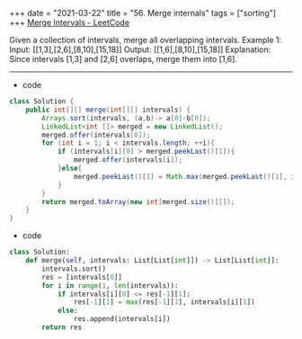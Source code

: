 +++
date = "2021-03-22"
title = "56. Merge internals"
tags = ["sorting"]
+++
[Merge Intervals - LeetCode](https://leetcode.com/problems/merge-intervals/)

Given a collection of intervals, merge all overlapping intervals.
Example 1:
Input: [[1,3],[2,6],[8,10],[15,18]] Output: [[1,6],[8,10],[15,18]] Explanation: Since intervals [1,3] and [2,6] overlaps, merge them into [1,6].

---
- code
```java
class Solution {
    public int[][] merge(int[][] intervals) {
        Arrays.sort(intervals, (a,b)-> a[0]-b[0]);
        LinkedList<int []> merged = new LinkedList();
        merged.offer(intervals[0]);
        for (int i = 1; i < intervals.length; ++i){
            if (intervals[i][0] > merged.peekLast()[1]){
                merged.offer(intervals[i]);
            }else{
                merged.peekLast()[1] = Math.max(merged.peekLast()[1], intervals[i][1]);
            }
        }
        return merged.toArray(new int[merged.size()][]);
    }
}
```
- code
```py
class Solution:
    def merge(self, intervals: List[List[int]]) -> List[List[int]]:
        intervals.sort()
        res = [intervals[0]]
        for i in range(1, len(intervals)):
            if intervals[i][0] <= res[-1][1]:
                res[-1][1] = max(res[-1][1], intervals[i][1])
            else:
                res.append(intervals[i])
        return res
```
